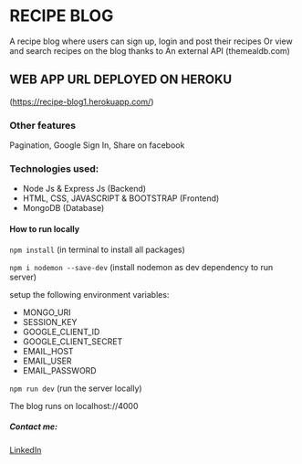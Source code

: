 # RECIPE BLOG

A recipe blog where users can sign up, login and post their recipes
Or view and search recipes on the blog thanks to An external API (themealdb.com)

## WEB APP URL DEPLOYED ON HEROKU
(https://recipe-blog1.herokuapp.com/)

### Other features
Pagination,
Google Sign In,
Share on facebook


### Technologies used:
- Node Js & Express Js (Backend)
- HTML, CSS, JAVASCRIPT & BOOTSTRAP (Frontend)
- MongoDB (Database)

#### How to run locally
`npm install` (in terminal to install all packages)

`npm i nodemon --save-dev` (install nodemon as dev dependency to run server)

setup the following environment variables:
- MONGO_URI
- SESSION_KEY
- GOOGLE_CLIENT_ID
- GOOGLE_CLIENT_SECRET
- EMAIL_HOST
- EMAIL_USER
- EMAIL_PASSWORD
  
  
`npm run dev` (run the server locally)


The blog runs on localhost://4000


##### Contact me:
[LinkedIn](https://www.linkedin.com/in/chukwuebuka-chukwudi-29482a236/)

